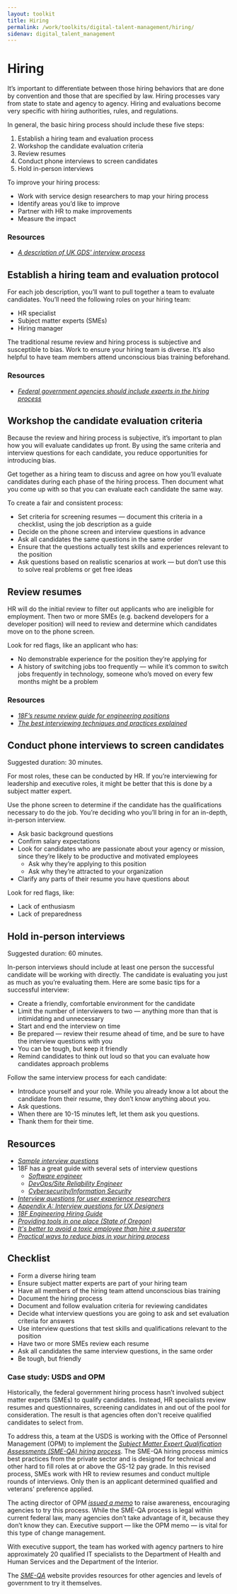 ```yaml
---
layout: toolkit
title: Hiring
permalink: /work/toolkits/digital-talent-management/hiring/
sidenav: digital_talent_management
---
```


Hiring
======

It’s important to differentiate between those hiring behaviors that are
done by convention and those that are specified by law. Hiring processes
vary from state to state and agency to agency. Hiring and evaluations
become very specific with hiring authorities, rules, and regulations.

In general, the basic hiring process should include these five steps:

1.  Establish a hiring team and evaluation process
2.  Workshop the candidate evaluation criteria
3.  Review resumes
4.  Conduct phone interviews to screen candidates
5.  Hold in-person interviews

To improve your hiring process:

-   Work with service design researchers to map your hiring process
-   Identify areas you’d like to improve
-   Partner with HR to make improvements
-   Measure the impact

### Resources

-   [*A description of UK GDS' interview
    process*](https://technology.blog.gov.uk/2015/07/14/applying-for-a-job-at-gds-update/)

Establish a hiring team and evaluation protocol
-----------------------------------------------

For each job description, you’ll want to pull together a team to
evaluate candidates. You’ll need the following roles on your hiring
team:

-   HR specialist
-   Subject matter experts (SMEs)
-   Hiring manager

The traditional resume review and hiring process is subjective and
susceptible to bias. Work to ensure your hiring team is diverse. It’s
also helpful to have team members attend unconscious bias training
beforehand.

### Resources

-   [*Federal government agencies should include experts in the hiring
    process*](https://www.govexec.com/management/2019/09/weichert-agencies-should-include-experts-hiring-process/159871/)

Workshop the candidate evaluation criteria
-------------------------------------------

Because the review and hiring process is subjective, it’s important to
plan how you will evaluate candidates up front. By using the same
criteria and interview questions for each candidate, you reduce
opportunities for introducing bias.

Get together as a hiring team to discuss and agree on how you’ll
evaluate candidates during each phase of the hiring process. Then
document what you come up with so that you can evaluate each candidate
the same way.

To create a fair and consistent process:

-   Set criteria for screening resumes — document this criteria in a
    checklist, using the job description as a guide
-   Decide on the phone screen and interview questions in advance
-   Ask all candidates the same questions in the same order
-   Ensure that the questions actually test skills and experiences
    relevant to the position
-   Ask questions based on realistic scenarios at work — but don’t use
    this to solve real problems or get free ideas

Review resumes
--------------

HR will do the initial review to filter out applicants who are
ineligible for employment. Then two or more SMEs (e.g. backend
developers for a developer position) will need to review and determine
which candidates move on to the phone screen.

Look for red flags, like an applicant who has:

-   No demonstrable experience for the position they’re applying for
-   A history of switching jobs too frequently — while it’s common to
    switch jobs frequently in technology, someone who’s moved on every
    few months might be a problem

### Resources

-   [*18F’s resume review guide for engineering
    positions*](https://eng-hiring.18f.gov/resume-review/)
-   [*The best interviewing techniques and practices
    explained*](https://medium.com/swlh/the-best-interviewing-techniques-and-practices-explained-61cf41c3175f)

Conduct phone interviews to screen candidates
---------------------------------------------

Suggested duration: 30 minutes.

For most roles, these can be conducted by HR. If you’re interviewing for
leadership and executive roles, it might be better that this is done by
a subject matter expert.

Use the phone screen to determine if the candidate has the
qualifications necessary to do the job. You’re deciding who you’ll bring
in for an in-depth, in-person interview.

-   Ask basic background questions
-   Confirm salary expectations
-   Look for candidates who are passionate about your agency or mission,
    since they’re likely to be productive and motivated employees
    -   Ask why they’re applying to this position
    -   Ask why they’re attracted to your organization
-   Clarify any parts of their resume you have questions about

Look for red flags, like:

-   Lack of enthusiasm
-   Lack of preparedness

Hold in-person interviews
-------------------------

Suggested duration: 60 minutes.

In-person interviews should include at least one person the successful
candidate will be working with directly. The candidate is evaluating you
just as much as you’re evaluating them. Here are some basic tips for a
successful interview:

-   Create a friendly, comfortable environment for the candidate
-   Limit the number of interviewers to two — anything more than that is
    intimidating and unnecessary
-   Start and end the interview on time
-   Be prepared — review their resume ahead of time, and be sure to have
    the interview questions with you
-   You can be tough, but keep it friendly
-   Remind candidates to think out loud so that you can evaluate how
    candidates approach problems

Follow the same interview process for each candidate:

-   Introduce yourself and your role. While you already know a lot about
    the candidate from their resume, they don’t know anything about
    you.
-   Ask questions.
-   When there are 10-15 minutes left, let them ask you questions.
-   Thank them for their time.

Resources
---------

-   [*Sample interview
    questions*](https://firstround.com/review/40-favorite-interview-questions-from-some-of-the-sharpest-folks-we-know/)
-   18F has a great guide with several sets of interview questions
    -   [*Software
        engineer*](https://eng-hiring.18f.gov/interviews/engineer/)
    -   [*DevOps/Site Reliability
        Engineer*](https://eng-hiring.18f.gov/interviews/devops/)
    -   [*Cybersecurity/Information
        Security*](https://eng-hiring.18f.gov/interviews/infosec/)
-   [*Interview questions for user experience
    researchers*](https://medium.com/@eleonorazucconi/46-interview-questions-for-user-experience-researchers-at-google-amazon-microsoft-and-facebook-c582827267b9)
-   [*Appendix A: Interview questions for UX
    Designers*](#appendix-a-interview-questions-for-ux-designers)
-   [*18F Engineering Hiring
    Guide*](https://eng-hiring.18f.gov/interviews/)
-   [*Providing tools in one place (State of
    Oregon)*](https://www.oregon.gov/das/HR/Pages/success-plan.aspx#)
-   [*It's better to avoid a toxic employee than hire a
    superstar*](https://hbr.org/2015/12/its-better-to-avoid-a-toxic-employee-than-hire-a-superstar)
-   [*Practical ways to reduce bias in your hiring
    process*](https://www.shrm.org/resourcesandtools/hr-topics/talent-acquisition/pages/7-practical-ways-to-reduce-bias-in-your-hiring-process.aspx)

Checklist
---------

-   Form a diverse hiring team
-   Ensure subject matter experts are part of your hiring team
-   Have all members of the hiring team attend unconscious bias training
-   Document the hiring process
-   Document and follow evaluation criteria for reviewing candidates
-   Decide what interview questions you are going to ask and set
    evaluation criteria for answers
-   Use interview questions that test skills and qualifications relevant
    to the position
-   Have two or more SMEs review each resume
-   Ask all candidates the same interview questions, in the same order
-   Be tough, but friendly

### Case study: USDS and OPM

Historically, the federal government hiring process hasn’t involved subject matter experts (SMEs) to qualify candidates. Instead, HR specialists review resumes and questionnaires, screening candidates in and out of the pool for consideration. The result is that agencies often don't receive qualified candidates to select from.

To address this, a team at the USDS is working with the Office of Personnel Management (OPM) to implement the [*Subject Matter Expert Qualification Assessments (SME-QA) hiring process*](https://smeqa.usds.gov/). The SME-QA hiring process mimics best practices from the private sector and is designed for technical and other hard to fill roles at or above the GS-12 pay grade. In this revised process, SMEs work with HR to review resumes and conduct multiple rounds of interviews. Only then is an applicant determined qualified and veterans' preference applied.

The acting director of OPM [*issued a memo*](https://www.chcoc.gov/sites/default/files/OPM%20Memo%20Improving%20Federal%20Hiring%20through%20the%20Use%20of%20Effective%20Assessment%20Strategies%20to%20Advance%20Mission%20Outcomes.pdf) to raise awareness, encouraging agencies to try this process. While the SME-QA process is legal within current federal law, many agencies don’t take advantage of it, because they don’t know they can. Executive support — like the OPM memo — is vital for this type of change management.

With executive support, the team has worked with agency partners to hire approximately 20 qualified IT specialists to the Department of Health and Human Services and the Department of the Interior.

The [*SME-QA*](https://smeqa.usds.gov/hiring-phases/getting-started/) website provides resources for other agencies and levels of government to try it themselves.
